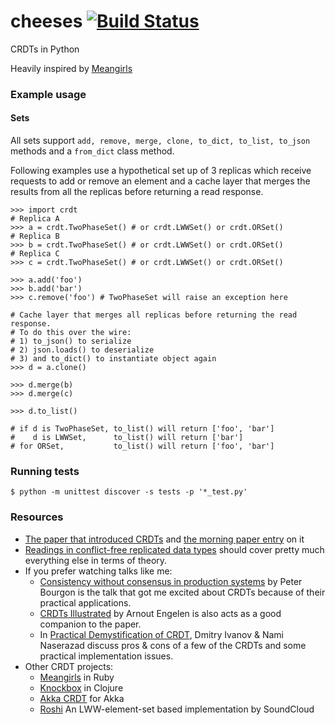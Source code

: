 # cheeses [![Build Status](https://travis-ci.org/Sushant/cheeses.svg?branch=master)](https://travis-ci.org/Sushant/cheeses)
CRDTs in Python

Heavily inspired by [Meangirls](https://github.com/aphyr/meangirls)

### Example usage

#### Sets
All sets support `add, remove, merge, clone, to_dict, to_list, to_json` methods and a `from_dict` class method.

Following examples use a hypothetical set up of 3 replicas which receive requests to add or remove an element and a cache layer that merges the results from all the replicas before returning a read response.

```
>>> import crdt
# Replica A
>>> a = crdt.TwoPhaseSet() # or crdt.LWWSet() or crdt.ORSet()
# Replica B
>>> b = crdt.TwoPhaseSet() # or crdt.LWWSet() or crdt.ORSet()
# Replica C
>>> c = crdt.TwoPhaseSet() # or crdt.LWWSet() or crdt.ORSet()

>>> a.add('foo')
>>> b.add('bar')
>>> c.remove('foo') # TwoPhaseSet will raise an exception here

# Cache layer that merges all replicas before returning the read response. 
# To do this over the wire:
# 1) to_json() to serialize
# 2) json.loads() to deserialize
# 3) and to_dict() to instantiate object again
>>> d = a.clone()

>>> d.merge(b)
>>> d.merge(c)

>>> d.to_list()

# if d is TwoPhaseSet, to_list() will return ['foo', 'bar']
#    d is LWWSet,      to_list() will return ['bar']
# for ORSet,           to_list() will return ['foo', 'bar']
```


### Running tests

```
$ python -m unittest discover -s tests -p '*_test.py'
```

### Resources

- [The paper that introduced CRDTs](https://hal.inria.fr/file/index/docid/555588/filename/techreport.pdf) and [the morning paper entry](https://blog.acolyer.org/2015/03/18/a-comprehensive-study-of-convergent-and-commutative-replicated-data-types/) on it
- [Readings in conflict-free replicated data types](http://christophermeiklejohn.com/crdt/2014/07/22/readings-in-crdts.html) should cover pretty much everything else in terms of theory.
- If you prefer watching talks like me:
  - [Consistency without consensus in production systems](https://www.youtube.com/watch?v=em9zLzM8O7c) by Peter Bourgon is the talk that got me excited about CRDTs because of their practical applications.
  - [CRDTs Illustrated](https://www.youtube.com/watch?v=9xFfOhasiOE) by Arnout Engelen is also acts as a good companion to the paper.
  - In [Practical Demystification of CRDT](https://www.youtube.com/watch?v=PQzNW8uQ_Y4), Dmitry Ivanov & Nami Naserazad discuss pros & cons of a few of the CRDTs and some practical implementation issues.
- Other CRDT projects:
  - [Meangirls](https://github.com/aphyr/meangirls) in Ruby
  - [Knockbox](https://github.com/reiddraper/knockbox) in Clojure
  - [Akka CRDT](https://github.com/jboner/akka-crdt) for Akka
  - [Roshi](https://github.com/soundcloud/roshi) An LWW-element-set based implementation by SoundCloud
